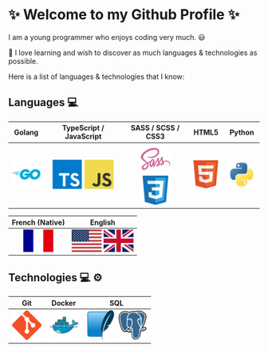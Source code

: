 # ✨ Welcome to my Github Profile ✨

I am a young programmer who enjoys coding very much. 😃

🧠 I love learning and wish to discover as much languages & technologies as possible.

Here is a list of languages & technologies that I know:

## Languages 💻

| Golang | TypeScript / JavaScript | SASS / SCSS / CSS3 | HTML5 | Python |
|-|-|-|-|-|
| <div align="center"> [<img src="https://raw.githubusercontent.com/devicons/devicon/master/icons/go/go-original-wordmark.svg" width="60px" alt="Golang Logo" />](https://go.dev/) </div> | <div align="center"> [<img src="https://raw.githubusercontent.com/devicons/devicon/master/icons/typescript/typescript-original.svg" width="60px" alt="TypeScript Logo" />](https://www.typescriptlang.org/) [<img src="https://raw.githubusercontent.com/devicons/devicon/master/icons/javascript/javascript-original.svg" width="60px" alt="JavaScript Logo" />](https://developer.mozilla.org/en-US/docs/Web/JavaScript) </div> | <div align="center"> [<img src="https://raw.githubusercontent.com/devicons/devicon/master/icons/sass/sass-original.svg" alt="Sass/Scss Logo" width="60px" />](https://sass-lang.com/) [<img src="https://raw.githubusercontent.com/devicons/devicon/master/icons/css3/css3-original.svg" alt="CSS3 Logo" width="60px" />](https://developer.mozilla.org/en-US/docs/Web/CSS) </div> | [<img src="https://raw.githubusercontent.com/devicons/devicon/master/icons/html5/html5-original.svg" alt="HTML5 Logo" width="60px" />](https://developer.mozilla.org/en-US/docs/Web/HTML) | [<img src="https://raw.githubusercontent.com/devicons/devicon/master/icons/python/python-original.svg" width="60px" alt="Python Logo"/>](https://www.python.org/) |

| French (Native) | English |
|-|-|
| <div align="center"> [<img src="https://raw.githubusercontent.com/lipis/flag-icons/main/flags/4x3/fr.svg" alt="French Flag" width="60px" />](https://fr.wikipedia.org/wiki/Fran%C3%A7ais) </div> | [<img src="https://raw.githubusercontent.com/lipis/flag-icons/main/flags/4x3/us.svg" alt="United States Flag" width="60px" />](https://en.wikipedia.org/wiki/English_language) [<img src="https://raw.githubusercontent.com/lipis/flag-icons/main/flags/4x3/gb.svg" alt="Great Britain flag" width="60px" />](https://en.wikipedia.org/wiki/English_language) |

## Technologies 💻 ⚙️
| Git | Docker | SQL |
|-|-|-|
| [<img src="https://raw.githubusercontent.com/devicons/devicon/master/icons/git/git-original.svg" width="60px" alt="Git Logo"/>](https://git-scm.com/) | [<img src="https://raw.githubusercontent.com/devicons/devicon/master/icons/docker/docker-original.svg" width="60px" alt="Docker Logo"/>](https://www.docker.com/) | [<img src="https://raw.githubusercontent.com/devicons/devicon/master/icons/sqlite/sqlite-original.svg" width="60px" alt="SQLite Logo"/>](https://sqlite.org/) [<img src="https://github.com/devicons/devicon/blob/master/icons/postgresql/postgresql-original.svg" width="60px" alt="PostgreSQL Logo"/>](https://www.postgresql.org/) |
